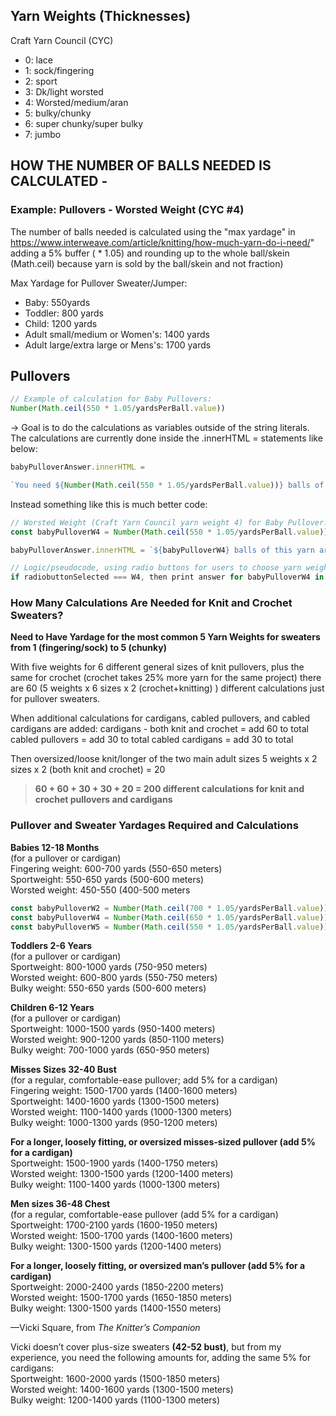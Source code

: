 ## Yarn Weights (Thicknesses)

Craft Yarn Council (CYC)

- 0: lace
- 1: sock/fingering
- 2: sport
- 3: Dk/light worsted
- 4: Worsted/medium/aran
- 5: bulky/chunky
- 6: super chunky/super bulky
- 7: jumbo


## HOW THE NUMBER OF BALLS NEEDED IS CALCULATED - 

### Example: Pullovers - Worsted Weight (CYC #4)

The number of balls needed is calculated using the "max yardage" in
https://www.interweave.com/article/knitting/how-much-yarn-do-i-need/"
adding a 5% buffer ( * 1.05) and rounding up to the whole ball/skein (Math.ceil)
because yarn is sold by the ball/skein and not fraction) 

Max Yardage for Pullover Sweater/Jumper:
- Baby: 550yards 
- Toddler: 800 yards
- Child: 1200 yards
- Adult small/medium or Women's: 1400 yards
- Adult large/extra large or Mens's: 1700 yards

## Pullovers

```js
// Example of calculation for Baby Pullovers:
Number(Math.ceil(550 * 1.05/yardsPerBall.value))
```

-> Goal is to do the calculations as variables outside of the string literals. 
The calculations are currently done inside the .innerHTML = statements like below:

```js
babyPulloverAnswer.innerHTML =

`You need ${Number(Math.ceil(550 * 1.05/yardsPerBall.value))} balls of this yarn for a baby pullover`
```

Instead something like this is much better code:
```js
// Worsted Weight (Craft Yarn Council yarn weight 4) for Baby Pullover:
const babyPulloverW4 = Number(Math.ceil(550 * 1.05/yardsPerBall.value))

babyPulloverAnswer.innerHTML = `${babyPulloverW4} balls of this yarn are needed for a baby pullover`

// Logic/pseudocode, using radio buttons for users to choose yarn weight would be:
if radiobuttonSelected === W4, then print answer for babyPulloverW4 in string literal for babyPulloverAnswer.innerHTML =
```

### How Many Calculations Are Needed for Knit and Crochet Sweaters?

**Need to Have Yardage for the most common 5 Yarn Weights for sweaters from 1 (fingering/sock) to 5 (chunky)**

With five weights for 6 different general sizes of knit pullovers, plus the same for crochet (crochet takes 25% more yarn for the same project) there are 60 (5 weights x 6 sizes x 2 (crochet+knitting) ) different calculations just for pullover sweaters.

When additional calculations for cardigans, cabled pullovers, and cabled cardigans are added:
cardigans - both knit and crochet = add 60 to total
cabled pullovers = add 30 to total
cabled cardigans = add 30 to total

Then oversized/loose knit/longer of the two main adult sizes
5 weights x 2 sizes x 2 (both knit and crochet) = 20

> **60 + 60 + 30 + 30 + 20 =
> 200 different calculations for knit and crochet pullovers and cardigans**

### Pullover and Sweater Yardages Required and Calculations

**Babies 12-18 Months**  
(for a pullover or cardigan)  
Fingering weight: 600-700 yards (550-650 meters)  
Sportweight: 550-650 yards (500-600 meters)  
Worsted weight: 450-550 (400-500 meters

```js
const babyPulloverW2 = Number(Math.ceil(700 * 1.05/yardsPerBall.value))
const babyPulloverW4 = Number(Math.ceil(650 * 1.05/yardsPerBall.value))
const babyPulloverW5 = Number(Math.ceil(550 * 1.05/yardsPerBall.value))
```

**Toddlers 2-6 Years**  
(for a pullover or cardigan)  
Sportweight: 800-1000 yards (750-950 meters)  
Worsted weight: 600-800 yards (550-750 meters)  
Bulky weight: 550-650 yards (500-600 meters)

**Children 6-12 Years**  
(for a pullover or cardigan)  
Sportweight: 1000-1500 yards (950-1400 meters)  
Worsted weight: 900-1200 yards (850-1100 meters)  
Bulky weight: 700-1000 yards (650-950 meters)

**Misses Sizes 32-40 Bust**  
(for a regular, comfortable-ease pullover; add 5% for a cardigan)  
Fingering weight: 1500-1700 yards (1400-1600 meters)  
Sportweight: 1400-1600 yards (1300-1500 meters)  
Worsted weight: 1100-1400 yards (1000-1300 meters)  
Bulky weight: 1000-1300 yards (950-1200 meters)

**For a longer, loosely fitting, or oversized misses-sized pullover (add 5% for a cardigan)**  
Sportweight: 1500-1900 yards (1400-1750 meters)  
Worsted weight: 1300-1500 yards (1200-1400 meters)  
Bulky weight: 1100-1400 yards (1000-1300 meters)

**Men sizes 36-48 Chest**  
(for a regular, comfortable-ease pullover (add 5% for a cardigan)  
Sportweight: 1700-2100 yards (1600-1950 meters)  
Worsted weight: 1500-1700 yards (1400-1600 meters)  
Bulky weight: 1300-1500 yards (1200-1400 meters)

**For a longer, loosely fitting, or oversized man’s pullover (add 5% for a cardigan)**  
Sportweight: 2000-2400 yards (1850-2200 meters)  
Worsted weight: 1500-1700 yards (1650-1850 meters)  
Bulky weight: 1300-1500 yards (1400-1550 meters)

—Vicki Square, from _The Knitter’s Companion_

Vicki doesn’t cover plus-size sweaters **(42-52 bust)**, but from my experience, you need the following amounts for, adding the same 5% for cardigans:  
Sportweight: 1600-2000 yards (1500-1850 meters)  
Worsted weight: 1400-1600 yards (1300-1500 meters)  
Bulky weight: 1200-1400 yards (1100-1300 meters)
